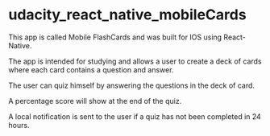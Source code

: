 # udacity_react_native_mobileCards

This app is called Mobile FlashCards and was built for IOS using React-Native. 

The app is intended for studying and allows a user to create a deck of cards where each card contains a question and answer. 

The user can quiz himself by answering the questions in the deck of card. 

A percentage score will show at the end of the quiz. 

A local notification is sent to the user if a quiz has not been completed in 24 hours. 

 
